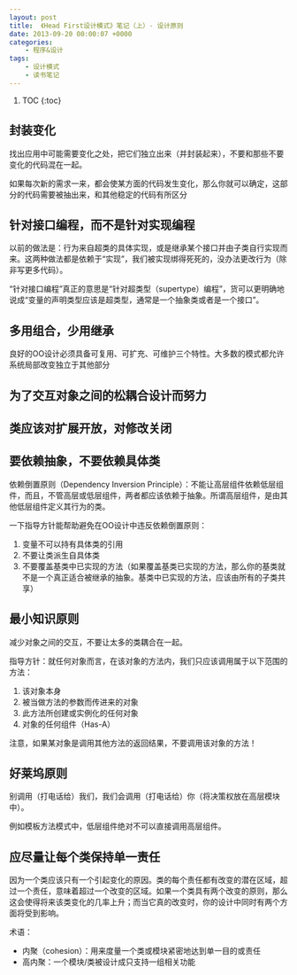 ```yaml
---
layout: post
title:  《Head First设计模式》笔记（上）- 设计原则
date: 2013-09-20 00:00:07 +0000
categories:
    - 程序&设计
tags:
    - 设计模式
    - 读书笔记
---
```


1. TOC
{:toc}

## 封装变化

找出应用中可能需要变化之处，把它们独立出来（并封装起来），不要和那些不要变化的代码混在一起。

如果每次新的需求一来，都会使某方面的代码发生变化，那么你就可以确定，这部分的代码需要被抽出来，和其他稳定的代码有所区分

## 针对接口编程，而不是针对实现编程

以前的做法是：行为来自超类的具体实现，或是继承某个接口并由子类自行实现而来。这两种做法都是依赖于“实现”，我们被实现绑得死死的，没办法更改行为（除非写更多代码）。

“针对接口编程”真正的意思是“针对超类型（supertype）编程”，货可以更明确地说成“变量的声明类型应该是超类型，通常是一个抽象类或者是一个接口”。

## 多用组合，少用继承

良好的OO设计必须具备可复用、可扩充、可维护三个特性。大多数的模式都允许系统局部改变独立于其他部分

## 为了交互对象之间的松耦合设计而努力

## 类应该对扩展开放，对修改关闭

## 要依赖抽象，不要依赖具体类

依赖倒置原则（Dependency Inversion Principle）：不能让高层组件依赖低层组件，而且，不管高层或低层组件，两者都应该依赖于抽象。所谓高层组件，是由其他低层组件定义其行为的类。

一下指导方针能帮助避免在OO设计中违反依赖倒置原则：

1. 变量不可以持有具体类的引用
1. 不要让类派生自具体类
1. 不要覆盖基类中已实现的方法（如果覆盖基类已实现的方法，那么你的基类就不是一个真正适合被继承的抽象。基类中已实现的方法，应该由所有的子类共享）

## 最小知识原则

减少对象之间的交互，不要让太多的类耦合在一起。

指导方针：就任何对象而言，在该对象的方法内，我们只应该调用属于以下范围的方法：

1. 该对象本身
1. 被当做方法的参数而传进来的对象
1. 此方法所创建或实例化的任何对象
1. 对象的任何组件（Has-A）

注意，如果某对象是调用其他方法的返回结果，不要调用该对象的方法！

## 好莱坞原则

别调用（打电话给）我们，我们会调用（打电话给）你（将决策权放在高层模块中）。

例如模板方法模式中，低层组件绝对不可以直接调用高层组件。

## 应尽量让每个类保持单一责任

因为一个类应该只有一个引起变化的原因。类的每个责任都有改变的潜在区域，超过一个责任，意味着超过一个改变的区域。如果一个类具有两个改变的原则，那么这会使得将来该类变化的几率上升；而当它真的改变时，你的设计中同时有两个方面将受到影响。

术语：
- 内聚（cohesion）：用来度量一个类或模块紧密地达到单一目的或责任
- 高内聚：一个模块/类被设计成只支持一组相关功能
